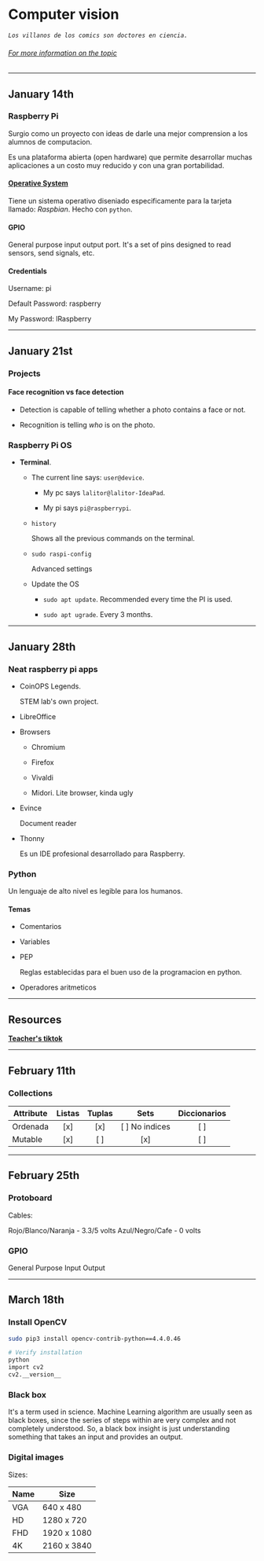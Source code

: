 # Computer vision 

*```Los villanos de los comics son doctores en ciencia.```*

###### [For more information on the topic](https://github.com/LuisR-jpg/School/tree/master/Image%20Processing)

--- 
## January 14th

### Raspberry Pi 

Surgio como un proyecto con ideas de darle una mejor comprension a los alumnos de computacion.

Es una plataforma abierta (open hardware) que permite desarrollar muchas aplicaciones a un costo muy reducido y con una gran portabilidad.

#### [Operative System](https://www.raspberrypi.com/software/)

Tiene un sistema operativo diseniado especificamente para la tarjeta llamado: *Raspbian*. Hecho con `python`.

#### GPIO

General purpose input output port. It's a set of pins designed to read sensors, send signals, etc.

#### Credentials

Username: pi

Default Password: raspberry

My Password: lRaspberry

---
## January 21st

### Projects

#### Face recognition vs face detection

- Detection is capable of telling whether a photo contains a face or not.

- Recognition is telling *who* is on the photo.

### Raspberry Pi OS

- **Terminal**.

    - The current line says: `user@device`.

        - My pc says `lalitor@lalitor-IdeaPad`.

        - My pi says `pi@raspberrypi`.

    - `history`

        Shows all the previous commands on the terminal.

    - `sudo raspi-config` 

        Advanced settings

    - Update the OS

        - `sudo apt update`. Recommended every time the PI is used. 

        - `sudo apt ugrade`. Every 3 months.


---
## January 28th

### Neat raspberry pi apps

- CoinOPS Legends.

    STEM lab's own project. 

- LibreOffice

- Browsers

    - Chromium

    - Firefox

    - Vivaldi

    - Midori. Lite browser, kinda ugly

- Evince

    Document reader

- Thonny

    Es un IDE profesional desarrollado para Raspberry.

### Python

Un lenguaje de alto nivel es legible para los humanos.

#### Temas

- Comentarios

- Variables

- PEP

    Reglas establecidas para el buen uso de la programacion en python.

- Operadores aritmeticos
---
## Resources

**[Teacher's tiktok](https://www.tiktok.com/@vitoremorleone)**

---

## February 11th

### Collections

|Attribute  |Listas |Tuplas |Sets           |Diccionarios   |
|---        |:---:  |:---:  |:---:          |:---:          |
|Ordenada   |[x]    |[x]    |[ ] No indices |[ ]            |
|Mutable    |[x]    |[ ]    |[x]            |[ ]            |

---
## February 25th

### Protoboard

Cables:

Rojo/Blanco/Naranja - 3.3/5 volts
Azul/Negro/Cafe     - 0 volts

### GPIO

General Purpose Input Output

---
## March 18th

### Install OpenCV

``` bash
sudo pip3 install opencv-contrib-python==4.4.0.46

# Verify installation
python
import cv2
cv2.__version__
```

### Black box

It's a term used in science. Machine Learning algorithm are usually seen as black boxes, since the series of steps within are very complex and not completely understood. 
So, a black box insight is just understanding something that takes an input and provides an output.

### Digital images

Sizes:

Name        |   Size
---         |---
VGA         |640 x 480
HD          |1280 x 720
FHD         |1920 x 1080
4K          |2160 x 3840